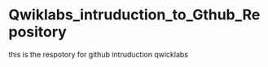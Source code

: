 # Qwiklabs_intruduction_to_Gthub_Repository
this is the respotory for github intruduction qwicklabs
